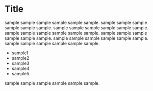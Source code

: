# Title

sample sample sample sample sample sample. sample sample sample sample sample sample. sample sample sample sample sample sample. sample sample sample sample sample sample. sample sample sample sample sample sample. sample sample sample sample sample sample. sample sample sample sample sample sample. 

- sample1
- sample2
- sample3
- sample4
- sample5

sample sample sample sample sample sample.
